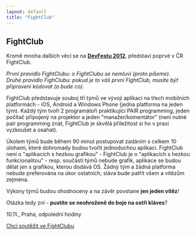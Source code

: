 ```yaml
---
layout: default
title: "FightClub"
---
```


## FightClub

Kromě mnoha dalších věcí se na [**DevFestu 2012**](http://www.devfest.cz), představí poprvé v ČR FightClub.

*První pravidlo FightClubu: o FightClubu se nemluví (proto píšeme). <br />
Druhé pravidlo FighClubu: pokud je to váš první FightClub, musíte být připraveni kódovat (a bude co).*

FightClub představuje souboj tří týmů ve vývoji aplikací na třech mobilních platformách - iOS, Android a Windows Phone (jedna platforma na jeden tým). Každý tým tvoří 2 programátoři praktikující PAIR programming, jeden počítač připojený na projektor a jeden "manažer/komentátor" (není nutné pair programming znát, FightClub je skvělá příležitost si ho v praxi vyzkoušet a osahat). 

Úkolem týmů bude během 90 minut postupovat zadáním s celkem 10 úlohami, které dohromady budou tvořit jednoduchou aplikaci. FightClub není o "aplikacích s hezkou grafikou" - FightClub je o "aplikacích s hezkou funkcionalitou" - resp. součástí týmů nebude grafik, aplikace se budou dělat jen s grafikou, kterou dodává OS. Žádný tým a žádná platforma nebude preferována na úkor ostatních, sláva bude patřit všem a vítězům zejména. 

Výkony týmů budou ohodnoceny a na závěr povstane **jen jeden vítěz**!

Otázka tedy zní - **pustíte se neohroženě do boje na ostří kláves**? 

10.11., Praha, odpolední hodiny

<a href="https://docs.google.com/spreadsheet/viewform?formkey=dEZGNVl6Vm9IdWlGcXM4UkdUYnl1bHc6MA#gid=0" class="btn btn-primary" target="_blank">
  Chci soutěžit ve FightClubu
</a>